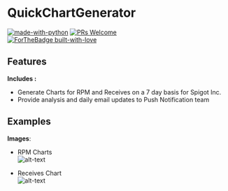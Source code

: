# <b> QuickChartGenerator </b>     
[![made-with-python](https://img.shields.io/badge/Made%20with-Python-1f425f.svg)](https://www.python.org/)
[![PRs Welcome](https://img.shields.io/badge/PRs-welcome-brightgreen.svg?style=flat-square)](http://makeapullrequest.com)  
[![ForTheBadge built-with-love](http://ForTheBadge.com/images/badges/built-with-love.svg)](https://GitHub.com/concealedtea/)

## Features
<b>Includes :</b>   
  
- Generate Charts for RPM and Receives on a 7 day basis for Spigot Inc. 
- Provide analysis and daily email updates to Push Notification team  

## Examples
<b>Images</b>:   
  
- RPM Charts    
![alt-text](https://i.imgur.com/slWCLUu.png)  

- Receives Chart  
![alt-text](https://i.imgur.com/9YpjJR5.png)  
